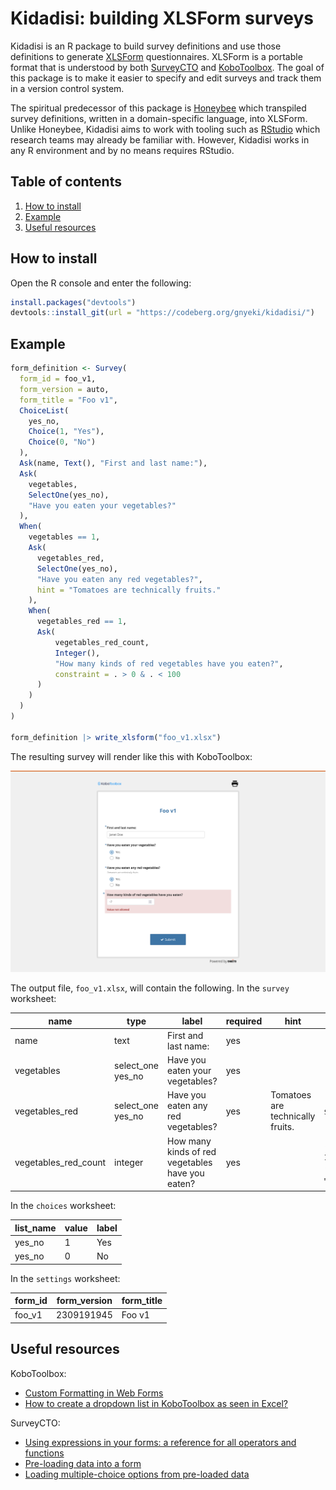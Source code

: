 # Kidadisi: building XLSForm surveys

Kidadisi is an R package to build survey definitions and use those definitions to generate [XLSForm](https://xlsform.org/) questionnaires.
XLSForm is a portable format that is understood by both [SurveyCTO](https://www.surveycto.com/) and [KoboToolbox](https://www.kobotoolbox.org/).
The goal of this package is to make it easier to specify and edit surveys and track them in a version control system.

The spiritual predecessor of this package is [Honeybee](https://github.com/gn0/honeybee/) which transpiled survey definitions, written in a domain-specific language, into XLSForm.
Unlike Honeybee, Kidadisi aims to work with tooling such as [RStudio](https://posit.co/products/open-source/rstudio/) which research teams may already be familiar with.
However, Kidadisi works in any R environment and by no means requires RStudio.

## Table of contents

1. [How to install](#how-to-install)
2. [Example](#example)
3. [Useful resources](#useful-resources)

## How to install

Open the R console and enter the following:

```r
install.packages("devtools")
devtools::install_git(url = "https://codeberg.org/gnyeki/kidadisi/")
```

## Example

```r
form_definition <- Survey(
  form_id = foo_v1,
  form_version = auto,
  form_title = "Foo v1",
  ChoiceList(
    yes_no,
    Choice(1, "Yes"),
    Choice(0, "No")
  ),
  Ask(name, Text(), "First and last name:"),
  Ask(
    vegetables,
    SelectOne(yes_no),
    "Have you eaten your vegetables?"
  ),
  When(
    vegetables == 1,
    Ask(
      vegetables_red,
      SelectOne(yes_no),
      "Have you eaten any red vegetables?",
      hint = "Tomatoes are technically fruits."
    ),
    When(
      vegetables_red == 1,
      Ask(
          vegetables_red_count,
          Integer(),
          "How many kinds of red vegetables have you eaten?",
          constraint = . > 0 & . < 100
      )
    )
  )
)

form_definition |> write_xlsform("foo_v1.xlsx")
```

The resulting survey will render like this with KoboToolbox:

<img src="./examples/screenshot.png" alt="Screenshot of the example survey" width="600" />

The output file, `foo_v1.xlsx`, will contain the following.
In the `survey` worksheet:

| name                 | type              | label                                            | required | hint                             | relevance                                         | constraint          |
|----------------------|-------------------|--------------------------------------------------|----------|----------------------------------|---------------------------------------------------|---------------------|
| name                 | text              | First and last name:                             | yes      |                                  |                                                   |                     |
| vegetables           | select_one yes_no | Have you eaten your vegetables?                  | yes      |                                  |                                                   |                     |
| vegetables_red       | select_one yes_no | Have you eaten any red vegetables?               | yes      | Tomatoes are technically fruits. | `${vegetables} = 1`                               |                     |
| vegetables_red_count | integer           | How many kinds of red vegetables have you eaten? | yes      |                                  | `(${vegetables} = 1) and (${vegetables_red} = 1)` | `. > 0 and . < 100` |

In the `choices` worksheet:

| list_name | value | label |
|-----------|-------|-------|
| yes_no    | 1     | Yes   |
| yes_no    | 0     | No    |


In the `settings` worksheet:

| form_id | form_version | form_title |
|---------|--------------|------------|
| foo_v1  | 2309191945   | Foo v1     |

## Useful resources

KoboToolbox:

- [Custom Formatting in Web Forms](https://support.kobotoolbox.org/custom_format_web.html)
- [How to create a dropdown list in KoboToolbox as seen in Excel?](https://community.kobotoolbox.org/t/how-to-create-a-drop-down-list-in-kobotoolbox-as-seen-in-excel/943)

SurveyCTO:

- [Using expressions in your forms: a reference for all operators and functions](https://docs.surveycto.com/02-designing-forms/01-core-concepts/09.expressions.html)
- [Pre-loading data into a form](https://docs.surveycto.com/02-designing-forms/03-advanced-topics/03.preloading.html)
- [Loading multiple-choice options from pre-loaded data](https://docs.surveycto.com/02-designing-forms/03-advanced-topics/04.search-and-select.html)

